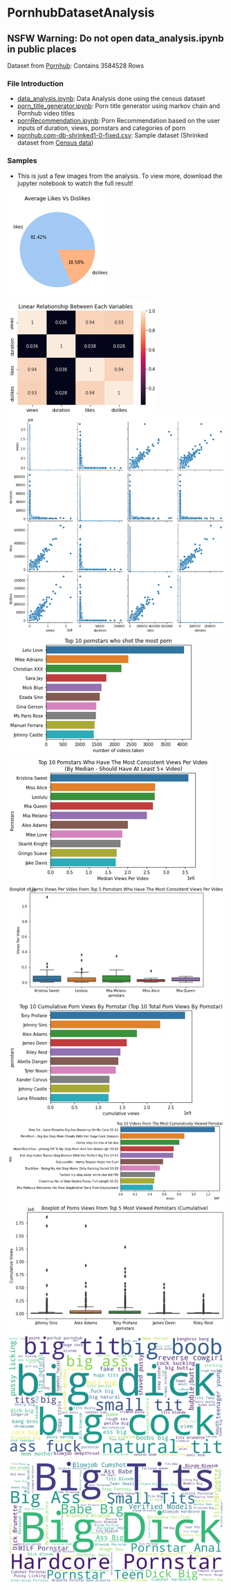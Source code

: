 # PornhubDatasetAnalysis

## NSFW Warning: Do not open **data_analysis.ipynb** in public places

Dataset from [Pornhub](https://www.pornhub.com/files/pornhub.com-db.zip): Contains 3584528 Rows<br>

### File Introduction
- [data_analysis.ipynb](https://github.com/daeisbae/PornhubDatasetAnalysis/blob/main/data_analysis.ipynb): Data Analysis done using the census dataset<br>
- [porn_title_generator.ipynb](https://github.com/daeisbae/PornhubDatasetAnalysis/blob/main/data_analysis.ipynb): Porn title generator using markov chain and Pornhub video titles
- [pornRecommendation.ipynb](https://github.com/daeisbae/PornhubDatasetAnalysis/blob/main/porn_title_generator.ipynb): Porn Recommendation based on the user inputs of duration, views, pornstars and categories of porn<br>
- [pornhub.com-db-shrinked1-0-fixed.csv](https://github.com/daeisbae/PornhubDatasetAnalysis/blob/main/pornhub.com-db-shrinked1-0-fixed.csv): Sample dataset (Shrinked dataset from [Census data](https://www.pornhub.com/files/pornhub.com-db.zip))


### Samples
- This is just a few images from the analysis. To view more, download the jupyter notebook to watch the full result!

![img](https://github.com/daeisbae/PornhubDatasetAnalysis/blob/main/samples/output1.png)
![img](https://github.com/daeisbae/PornhubDatasetAnalysis/blob/main/samples/output2.png)
![img](https://github.com/daeisbae/PornhubDatasetAnalysis/blob/main/samples/output3.png)
![img](https://github.com/daeisbae/PornhubDatasetAnalysis/blob/main/samples/output4.png)
![img](https://github.com/daeisbae/PornhubDatasetAnalysis/blob/main/samples/output5.png)
![img](https://github.com/daeisbae/PornhubDatasetAnalysis/blob/main/samples/output6.png)
![img](https://github.com/daeisbae/PornhubDatasetAnalysis/blob/main/samples/output7.png)
![img](https://github.com/daeisbae/PornhubDatasetAnalysis/blob/main/samples/output8.png)
![img](https://github.com/daeisbae/PornhubDatasetAnalysis/blob/main/samples/output9.png)
![img](https://github.com/daeisbae/PornhubDatasetAnalysis/blob/main/samples/output10.png)
![img](https://github.com/daeisbae/PornhubDatasetAnalysis/blob/main/samples/output11.png)